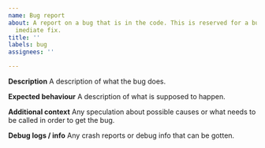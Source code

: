 ```yaml
---
name: Bug report
about: A report on a bug that is in the code. This is reserved for a bug without an
  imediate fix.
title: ''
labels: bug
assignees: ''

---
```


**Description**
A description of what the bug does.

**Expected behaviour**
A description of what is supposed to happen.

**Additional context**
Any speculation about possible causes or what needs to be called in order to get the bug.

**Debug logs / info**
Any crash reports or debug info that can be gotten.
